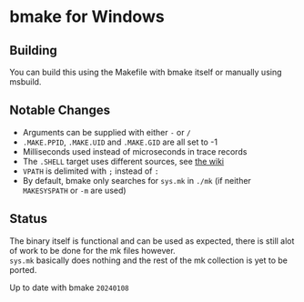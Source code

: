 
# bmake for Windows

## Building
You can build this using the Makefile with bmake itself or manually using msbuild.

## Notable Changes
- Arguments can be supplied with either `-` or `/`
- `.MAKE.PPID`, `.MAKE.UID` and `.MAKE.GID` are all set to -1
- Milliseconds used instead of microseconds in trace records
- The `.SHELL` target uses different sources, see [the wiki](https://github.com/VexedUXR/bmake/wiki/Targets#special-targets)
- `VPATH` is delimited with `;` instead of `:`
- By default, bmake only searches for `sys.mk` in `./mk` (if neither `MAKESYSPATH` or `-m` are used)

## Status
The binary itself is functional and can be used as expected, there is still alot of work to be done for the mk files however.  
`sys.mk` basically does nothing and the rest of the mk collection is yet to be ported.

Up to date with bmake `20240108`
